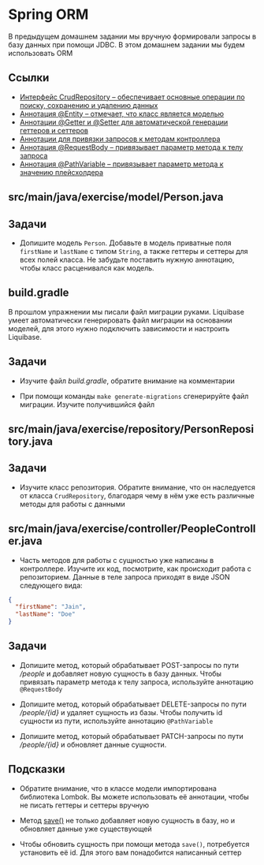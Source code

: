 # Spring ORM

В предыдущем домашнем задании мы вручную формировали запросы в базу данных при помощи JDBC. В этом домашнем задании мы будем использовать ORM

## Ссылки

* [Интерфейс CrudRepository – обеспечивает основные операции по поиску, сохранению и удалению данных](https://docs.spring.io/spring-data/commons/docs/current/api/org/springframework/data/repository/CrudRepository.html)
* [Аннотация @Entity – отмечает, что класс является моделью](https://docs.oracle.com/javaee/7/api/javax/persistence/Entity.html)
* [Аннотации @Getter и @Setter для автоматической генерации геттеров и сеттеров](https://projectlombok.org/features/GetterSetter)
* [Аннотации для привязки запросов к методам контроллера](https://docs.spring.io/spring-framework/docs/current/javadoc-api/org/springframework/web/bind/annotation/package-summary.html)
* [Аннотация @RequestBody – привязывает параметр метода к телу запроса](https://docs.spring.io/spring-framework/docs/current/javadoc-api/org/springframework/web/bind/annotation/RequestBody.html)
* [Аннотация @PathVariable – привязывает параметр метода к значению плейсхолдера](https://docs.spring.io/spring-framework/docs/current/javadoc-api/org/springframework/web/bind/annotation/PathVariable.html)

## src/main/java/exercise/model/Person.java

## Задачи

* Допишите модель `Person`. Добавьте в модель приватные поля `firstName` и `lastName` с типом `String`, а также геттеры и сеттеры для всех полей класса. Не забудьте поставить нужную аннотацию, чтобы класс расценивался как модель.

## build.gradle

В прошлом упражнении мы писали файл миграции руками. Liquibase умеет автоматически генерировать файл миграции на основании моделей, для этого нужно подключить зависимости и настроить Liquibase.

## Задачи

* Изучите файл *build.gradle*, обратите внимание на комментарии

* При помощи команды `make generate-migrations` сгенерируйте файл миграции. Изучите получившийся файл

## src/main/java/exercise/repository/PersonRepository.java

## Задачи

* Изучите класс репозитория. Обратите внимание, что он наследуется от класса `CrudRepository`, благодаря чему в нём уже есть различные методы для работы с данными

## src/main/java/exercise/controller/PeopleController.java

* Часть методов для работы с сущностью уже написаны в контроллере. Изучите их код, посмотрите, как происходит работа с репозиторием. Данные в теле запроса приходят в виде JSON следующего вида:

```json
{
  "firstName": "Jain",
  "lastName": "Doe"
}
```

## Задачи

* Допишите метод, который обрабатывает POST-запросы по пути */people* и добавляет новую сущность в базу данных. Чтобы привязать параметр метода к телу запроса, используйте аннотацию `@RequestBody`

* Допишите метод, который обрабатывает DELETE-запросы по пути */people/{id}* и удаляет сущность из базы. Чтобы получить id сущности из пути, используйте аннотацию `@PathVariable`

* Допишите метод, который обрабатывает PATCH-запросы по пути */people/{id}* и обновляет данные сущности.

## Подсказки

* Обратите внимание, что в классе модели импортирована библиотека Lombok. Вы можете использовать её аннотации, чтобы не писать геттеры и сеттеры вручную

* Метод [save()](https://docs.spring.io/spring-data/commons/docs/current/api/org/springframework/data/repository/CrudRepository.html#save-S-) не только добавляет новую сущность в базу, но и обновляет данные уже существующей

* Чтобы обновить сущность при помощи метода `save()`, потребуется установить её id. Для этого вам понадобится написанный сеттер
